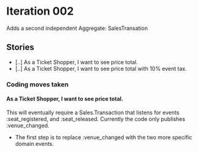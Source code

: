 # Iteration 002

Adds a second independent Aggregate:  SalesTransation

## Stories
- [..] As a Ticket Shopper, I want to see price total.
- [..] As a Ticket Shopper, I want to see price total with 10% event tax.

### Coding moves taken
#### As a Ticket Shopper, I want to see price total.
This will eventually require a Sales.Transaction that listens for events :seat_registered, and :seat_released.   Currently the code only publishes :venue_changed.
- The first step is to replace :venue_changed with the two more specific domain events.
